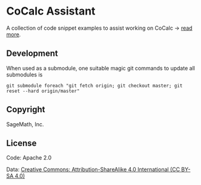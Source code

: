 # CoCalc Assistant

A collection of code snippet examples to assist working on CoCalc → [read more](src/README.md).

## Development

When used as a submodule, one suitable magic git commands to update all submodules is

```
git submodule foreach "git fetch origin; git checkout master; git reset --hard origin/master"
```

## Copyright

SageMath, Inc.

## License

Code: Apache 2.0

Data: 
[Creative Commons: Attribution-ShareAlike 4.0 International (CC BY-SA 4.0)](https://creativecommons.org/licenses/by-sa/4.0/)

